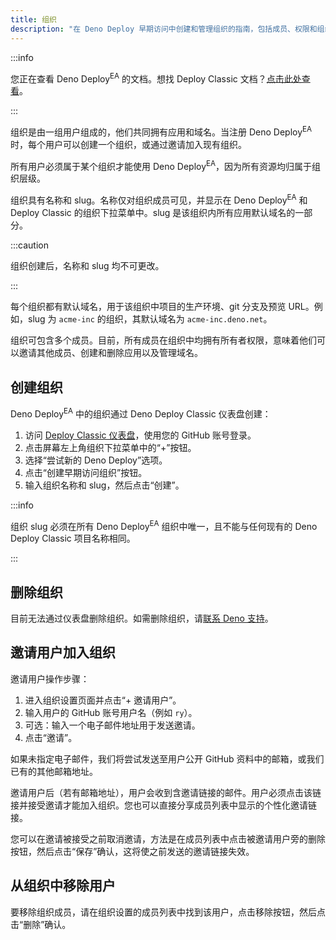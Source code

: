 ```yaml
---
title: 组织
description: "在 Deno Deploy 早期访问中创建和管理组织的指南，包括成员、权限和组织管理。"
---
```


:::info

您正在查看 Deno Deploy<sup>EA</sup> 的文档。想找 Deploy Classic 文档？[点击此处查看](/deploy/)。

:::

组织是由一组用户组成的，他们共同拥有应用和域名。当注册 Deno Deploy<sup>EA</sup> 时，每个用户可以创建一个组织，或通过邀请加入现有组织。

所有用户必须属于某个组织才能使用 Deno Deploy<sup>EA</sup>，因为所有资源均归属于组织层级。

组织具有名称和 slug。名称仅对组织成员可见，并显示在 Deno Deploy<sup>EA</sup> 和 Deploy Classic 的组织下拉菜单中。slug 是该组织内所有应用默认域名的一部分。

:::caution

组织创建后，名称和 slug 均不可更改。

:::

每个组织都有默认域名，用于该组织中项目的生产环境、git 分支及预览 URL。例如，slug 为 `acme-inc` 的组织，其默认域名为 `acme-inc.deno.net`。

组织可包含多个成员。目前，所有成员在组织中均拥有所有者权限，意味着他们可以邀请其他成员、创建和删除应用以及管理域名。

## 创建组织

Deno Deploy<sup>EA</sup> 中的组织通过 Deno Deploy Classic 仪表盘创建：

1. 访问 [Deploy Classic 仪表盘](https://dash.deno.com)，使用您的 GitHub 账号登录。
2. 点击屏幕左上角组织下拉菜单中的“+”按钮。
3. 选择“尝试新的 Deno Deploy”选项。
4. 点击“创建早期访问组织”按钮。
5. 输入组织名称和 slug，然后点击“创建”。

:::info

组织 slug 必须在所有 Deno Deploy<sup>EA</sup> 组织中唯一，且不能与任何现有的 Deno Deploy Classic 项目名称相同。

:::

## 删除组织

目前无法通过仪表盘删除组织。如需删除组织，请[联系 Deno 支持](../support)。

## 邀请用户加入组织

邀请用户操作步骤：

1. 进入组织设置页面并点击“+ 邀请用户”。
2. 输入用户的 GitHub 账号用户名（例如 `ry`）。
3. 可选：输入一个电子邮件地址用于发送邀请。
4. 点击“邀请”。

如果未指定电子邮件，我们将尝试发送至用户公开 GitHub 资料中的邮箱，或我们已有的其他邮箱地址。

邀请用户后（若有邮箱地址），用户会收到含邀请链接的邮件。用户必须点击该链接并接受邀请才能加入组织。您也可以直接分享成员列表中显示的个性化邀请链接。

您可以在邀请被接受之前取消邀请，方法是在成员列表中点击被邀请用户旁的删除按钮，然后点击“保存”确认，这将使之前发送的邀请链接失效。

## 从组织中移除用户

要移除组织成员，请在组织设置的成员列表中找到该用户，点击移除按钮，然后点击“删除”确认。